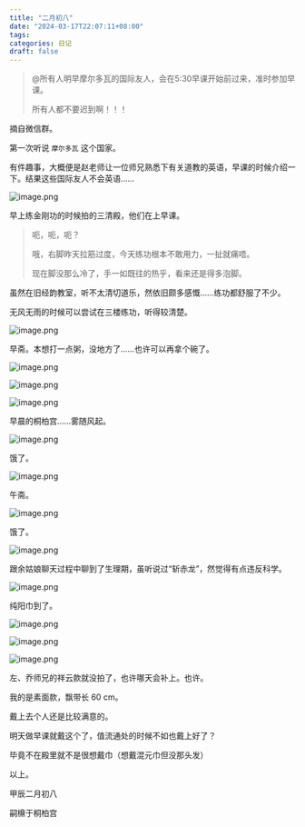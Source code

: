 ```yaml
---
title: "二月初八"
date: "2024-03-17T22:07:11+08:00"
tags: 
categories: 日记
draft: false
---
```

> @所有人明早摩尔多瓦的国际友人，会在5:30早课开始前过来，准时参加早课。
> 
> 所有人都不要迟到啊！！！

摘自微信群。

第一次听说 `摩尔多瓦` 这个国家。

有件趣事，大概便是赵老师让一位师兄熟悉下有关道教的英语，早课的时候介绍一下。结果这些国际友人不会英语……

![image.png](https://cdn.jsdelivr.net/gh/luo029/blogimage@main/24%200317%202154%2026.png)

早上练金刚功的时候拍的三清殿，他们在上早课。

> 呃，呃，呃？
> 
> 哦，右脚昨天拉筋过度，今天练功根本不敢用力，一扯就痛唔。
> 
> 现在脚没那么冷了，手一如既往的热乎，看来还是得多泡脚。

虽然在旧经韵教室，听不太清切道乐，然依旧颇多感慨……练功都舒服了不少。

无风无雨的时候可以尝试在三楼练功，听得较清楚。

![image.png](https://cdn.jsdelivr.net/gh/luo029/blogimage@main/24%200317%202201%2054.png)

早斋。本想打一点粥，没地方了……也许可以再拿个碗了。

![image.png](https://cdn.jsdelivr.net/gh/luo029/blogimage@main/24%200317%202202%2015.png)

![image.png](https://cdn.jsdelivr.net/gh/luo029/blogimage@main/24%200317%202202%2023.png)

![image.png](https://cdn.jsdelivr.net/gh/luo029/blogimage@main/24%200317%202202%2030.png)

早晨的桐柏宫……雾随风起。

![image.png](https://cdn.jsdelivr.net/gh/luo029/blogimage@main/24%200317%202203%2001.png)

饿了。

![image.png](https://cdn.jsdelivr.net/gh/luo029/blogimage@main/24%200317%202203%2012.png)

午斋。

![image.png](https://cdn.jsdelivr.net/gh/luo029/blogimage@main/24%200317%202203%2021.png)

饿了。

![image.png](https://cdn.jsdelivr.net/gh/luo029/blogimage@main/24%200317%202203%2027.png)

跟余姑娘聊天过程中聊到了生理期，虽听说过“斩赤龙”，然觉得有点违反科学。

![image.png](https://cdn.jsdelivr.net/gh/luo029/blogimage@main/24%200317%202204%2025.png)

纯阳巾到了。

![image.png](https://cdn.jsdelivr.net/gh/luo029/blogimage@main/24%200317%202204%2033.png)

![image.png](https://cdn.jsdelivr.net/gh/luo029/blogimage@main/24%200317%202204%2043.png)

![image.png](https://cdn.jsdelivr.net/gh/luo029/blogimage@main/24%200317%202204%2053.png)

左、乔师兄的祥云款就没拍了，也许哪天会补上。也许。

我的是素面款，飘带长 60 cm。

戴上去个人还是比较满意的。

明天做早课就戴这个了，值流通处的时候不如也戴上好了？

毕竟不在殿里就不是很想戴巾（想戴混元巾但没那头发）

以上。

甲辰二月初八

嗣檙于桐柏宫